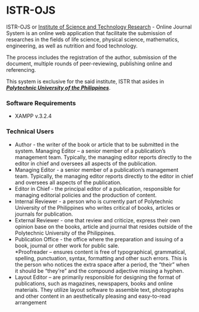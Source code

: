 # ISTR-OJS

ISTR-OJS or [Institute of Science and Technology Research](https://www.pup.edu.ph/research/istr/) - Online Journal System is an online web application that facilitate the submission of researches in the fields of life science, physical science, mathematics, engineering, as well as nutrition and food technology.

The process includes the registration of the author, submission of the document, multiple rounds of peer-reviewing, publishing online and referencing.

This system is exclusive for the said institute, ISTR that asides in [**_Polytechnic University of the Philippines_**](https://www.pup.edu.ph).

### Software Requirements

* XAMPP v.3.2.4

### Technical Users

* Author - the writer of the book or article that to be submitted in the system.
Managing Editor – a senior member of a publication’s management team. Typically, the managing editor reports directly to the editor in chief and oversees all aspects of the publication. 
* Managing Editor - a senior member of a publication’s management team. Typically, the managing editor reports directly to the editor in chief and oversees all aspects of the publication.  
* Editor in Chief - the principal editor of a publication, responsible for managing editorial policies and the production of content.  
* Internal Reviewer - a person who is currently part of Polytechnic University of the Philippines who writes critical of books, articles or journals for publication.
* External Reviewer - one that review and criticize, express their own opinion base on the books, article and journal that resides outside of the Polytechnic University of the Philippines.
* Publication Office - the office where the preparation and issuing of a book, journal or other work for public sale.  
*Proofreader – ensures content is free of typographical, grammatical, spelling, punctuation, syntax, formatting and other such errors. This is the person who notices the extra space after a period, the “their” when it should be “they're” and the compound adjective missing a hyphen.
* Layout Editor – are primarily responsible for designing the format of publications, such as magazines, newspapers, books and online materials. They utilize layout software to assemble text, photographs and other content in an aesthetically pleasing and easy-to-read arrangement
